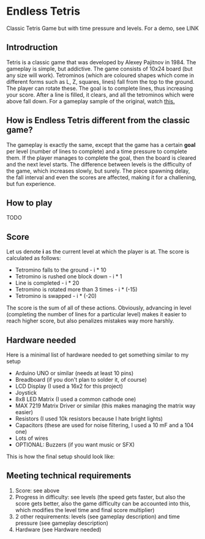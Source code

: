 # Endless Tetris
Classic Tetris Game but with time pressure and levels.
For a demo, see LINK

## Introdruction
Tetris is a classic game that was developed by Alexey Pajitnov in 1984. The gameplay is simple, but addictive. The game consists of 10x24 board (but any size will work). Tetrominos (which are coloured shapes which come in different forms such as L, Z, squares, lines) fall from the top to the ground. The player can rotate these. The goal is to complete lines, thus increasing your score. After a line is filled, it clears, and all the tetrominos which were above fall down. For a gameplay sample of the original, watch [this.](https://www.youtube.com/watch?v=-FAzHyXZPm0)

## How is Endless Tetris different from the classic game?
The gameplay is exactly the same, except that the game has a certain **goal** per level (number of lines to complete) and a time pressure to complete them. If the player manages to complete the goal, then the board is cleared and the next level starts. The difference between levels is the difficulty of the game, which increases slowly, but surely. The piece spawning delay, the fall interval and even the scores are affected, making it for a challening, but fun experience. 

## How to play
TODO



## Score
Let us denote **i** as the current level at which the player is at. The score is calculated as follows:
* Tetromino falls to the ground - i * 10
* Tetromino is rushed one block down - i * 1
* Line is completed - i * 20
* Tetromino is rotated more than 3 times - i * (-15)
* Tetromino is swapped - i * (-20)

The score is the sum of all of these actions. Obviously, advancing in level (completing the number of lines for a particular level) makes it easier to reach higher score, but also penalizes mistakes way more harshly.
 
 ## Hardware needed
 Here is a minimal list of hardware needed to get something similar to my setup
 
 * Arduino UNO or similar (needs at least 10 pins)
 * Breadboard (if you don't plan to solder it, of course)
 * LCD Display (I used a 16x2 for this project)
 * Joystick
 * 8x8 LED Matrix (I used a common cathode one)
 * MAX 7219 Matrix Driver or similar (this makes managing the matrix way easier)
 * Resistors (I used 10k resistors because I hate bright lights)
 * Capacitors (these are used for noise filtering, I used a 10 mF and a 104 one)
 * Lots of wires
 * OPTIONAL: Buzzers (if you want music or SFX)
 
 This is how the final setup should look like: 


## Meeting technical requirements

 1. Score: see above
 2. Progress in difficulty: see levels (the speed gets faster, but also the score gets better, also the game difficulty can be accounted into this, which modifies the level time and final score multiplier)
 3. 2 other requirements: levels (see gameplay description) and time pressure (see gameplay description)
 4. Hardware (see Hardware needed)
